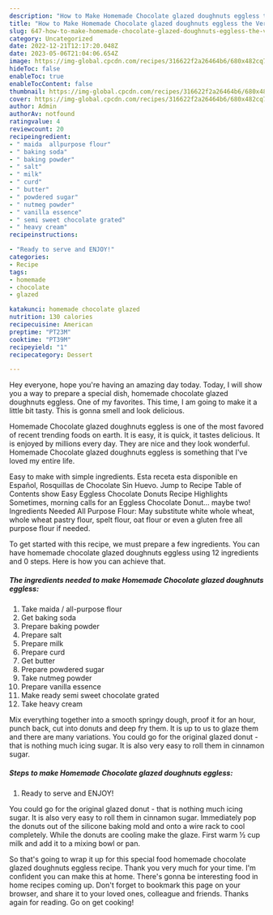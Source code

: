 ```yaml
---
description: "How to Make Homemade Chocolate glazed doughnuts eggless the Very Delicious}"
title: "How to Make Homemade Chocolate glazed doughnuts eggless the Very Delicious}"
slug: 647-how-to-make-homemade-chocolate-glazed-doughnuts-eggless-the-very-delicious
category: Uncategorized
date: 2022-12-21T12:17:20.048Z
date: 2023-05-06T21:04:06.654Z
image: https://img-global.cpcdn.com/recipes/316622f2a26464b6/680x482cq70/homemade-chocolate-glazed-doughnuts-eggless-recipe-main-photo.jpg
hideToc: false
enableToc: true
enableTocContent: false
thumbnail: https://img-global.cpcdn.com/recipes/316622f2a26464b6/680x482cq70/homemade-chocolate-glazed-doughnuts-eggless-recipe-main-photo.jpg
cover: https://img-global.cpcdn.com/recipes/316622f2a26464b6/680x482cq70/homemade-chocolate-glazed-doughnuts-eggless-recipe-main-photo.jpg
author: Admin
authorAv: notfound
ratingvalue: 4
reviewcount: 20
recipeingredient:
- " maida  allpurpose flour"
- " baking soda"
- " baking powder"
- " salt"
- " milk"
- " curd"
- " butter"
- " powdered sugar"
- " nutmeg powder"
- " vanilla essence"
- " semi sweet chocolate grated"
- " heavy cream"
recipeinstructions:

- "Ready to serve and ENJOY!"
categories:
- Recipe
tags:
- homemade
- chocolate
- glazed

katakunci: homemade chocolate glazed 
nutrition: 130 calories
recipecuisine: American
preptime: "PT23M"
cooktime: "PT39M"
recipeyield: "1"
recipecategory: Dessert

---
```



Hey everyone, hope you're having an amazing day today. Today, I will show you a way to prepare a special dish, homemade chocolate glazed doughnuts eggless. One of my favorites. This time, I am going to make it a little bit tasty. This is gonna smell and look delicious.

Homemade Chocolate glazed doughnuts eggless is one of the most favored of recent trending foods on earth. It is easy, it is quick, it tastes delicious. It is enjoyed by millions every day. They are nice and they look wonderful. Homemade Chocolate glazed doughnuts eggless is something that I've loved my entire life.

Easy to make with simple ingredients. Esta receta esta disponible en Español, Rosquillas de Chocolate Sin Huevo. Jump to Recipe Table of Contents show Easy Eggless Chocolate Donuts Recipe Highlights Sometimes, morning calls for an Eggless Chocolate Donut… maybe two! Ingredients Needed All Purpose Flour: May substitute white whole wheat, whole wheat pastry flour, spelt flour, oat flour or even a gluten free all purpose flour if needed.


To get started with this recipe, we must prepare a few ingredients. You can have homemade chocolate glazed doughnuts eggless using 12 ingredients and 0 steps. Here is how you can achieve that.

<!--inarticleads1-->

##### The ingredients needed to make Homemade Chocolate glazed doughnuts eggless:

1. Take  maida / all-purpose flour
1. Get  baking soda
1. Prepare  baking powder
1. Prepare  salt
1. Prepare  milk
1. Prepare  curd
1. Get  butter
1. Prepare  powdered sugar
1. Take  nutmeg powder
1. Prepare  vanilla essence
1. Make ready  semi sweet chocolate grated
1. Take  heavy cream


Mix everything together into a smooth springy dough, proof it for an hour, punch back, cut into donuts and deep fry them. It is up to us to glaze them and there are many variations. You could go for the original glazed donut - that is nothing much icing sugar. It is also very easy to roll them in cinnamon sugar. 

<!--inarticleads2-->

##### Steps to make Homemade Chocolate glazed doughnuts eggless:


1. Ready to serve and ENJOY!

You could go for the original glazed donut - that is nothing much icing sugar. It is also very easy to roll them in cinnamon sugar. Immediately pop the donuts out of the silicone baking mold and onto a wire rack to cool completely. While the donuts are cooling make the glaze. First warm ½ cup milk and add it to a mixing bowl or pan. 

So that's going to wrap it up for this special food homemade chocolate glazed doughnuts eggless recipe. Thank you very much for your time. I'm confident you can make this at home. There's gonna be interesting food in home recipes coming up. Don't forget to bookmark this page on your browser, and share it to your loved ones, colleague and friends. Thanks again for reading. Go on get cooking!
